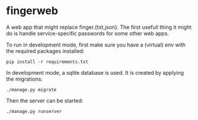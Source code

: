# fingerweb

A web app that might replace finger.{txt,json}.
The first usefull thing it might do is handle service-specific passwords
for some other web apps.

To run in development mode, first make sure you have a (virtual) env with
the required packages installed:

```
pip install -r requirements.txt
```

In development mode, a sqlite database is used.  It is created by applying
the migrations:

```
./manage.py migrate
```

Then the server can be started:

```
./manage.py runserver
```
